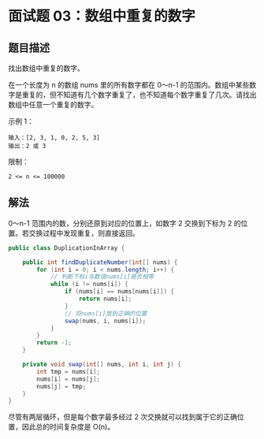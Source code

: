 # 面试题 03：数组中重复的数字

## 题目描述

找出数组中重复的数字。

在一个长度为 n 的数组 nums 里的所有数字都在 0～n-1 的范围内。数组中某些数字是重复的，但不知道有几个数字重复了，也不知道每个数字重复了几次。请找出数组中任意一个重复的数字。

示例 1：

```
输入：[2, 3, 1, 0, 2, 5, 3]
输出：2 或 3 
```

限制：

```
2 <= n <= 100000
```

## 解法

0～n-1 范围内的数，分别还原到对应的位置上，如数字 2 交换到下标为 2 的位置。若交换过程中发现重复，则直接返回。

```java
public class DuplicationInArray {

    public int findDuplicateNumber(int[] nums) {
        for (int i = 0; i < nums.length; i++) {
            // 判断下标i与数值nums[i]是否相等
            while (i != nums[i]) {
                if (nums[i] == nums[nums[i]]) {
                    return nums[i];
                }
                // 将nums[i]放到正确的位置
                swap(nums, i, nums[i]);
            }
        }
        return -1;
    }

    private void swap(int[] nums, int i, int j) {
        int tmp = nums[i];
        nums[i] = nums[j];
        nums[j] = tmp;
    }
}
```

尽管有两层循环，但是每个数字最多经过 2 次交换就可以找到属于它的正确位置，因此总的时间复杂度是 O(n)。
